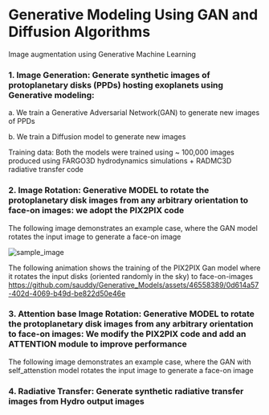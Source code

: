 # Generative Modeling Using GAN and Diffusion Algorithms 
Image augmentation using Generative Machine Learning



### 1. Image Generation: Generate synthetic images of protoplanetary disks (PPDs) hosting exoplanets using Generative modeling:
a. We train a Generative Adversarial Network(GAN) to generate new images of PPDs

b. We train a Diffusion model to generate new images 

Training data: Both the models were trained using ~ 100,000 images produced using FARGO3D hydrodynamics simulations + RADMC3D radiative transfer code 

### 2. Image Rotation: Generative MODEL to rotate the protoplanetary disk images from any arbitrary orientation to face-on images: we adopt the PIX2PIX code
 

The following image demonstrates an example case, where the GAN model rotates the input image to generate a face-on image

![sample_image](https://github.com/sauddy/Generative_Models/assets/46558389/06ec2fa4-8b82-4a23-8479-e335ce7140dc)

The following animation shows the training of the PIX2PIX Gan model where it rotates the input disks (oriented randomly in the sky)
to face-on-images
https://github.com/sauddy/Generative_Models/assets/46558389/0d614a57-402d-4069-b49d-be822d50e46e

### 3. Attention base Image Rotation: Generative MODEL to rotate the protoplanetary disk images from any arbitrary orientation to face-on images: We modify the PIX2PIX code and add an ATTENTION module to improve performance

The following image demonstrates an example case, where the GAN with self_attenstion model rotates the input image to generate a face-on image



### 4. Radiative Transfer:  Generate synthetic radiative transfer images from Hydro output images 





